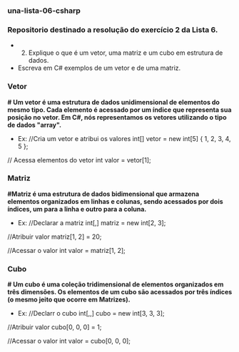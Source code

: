 ### una-lista-06-csharp
### Repositorio destinado a resolução do exercício 2 da Lista 6.
- 2. Explique o que é um vetor, uma matriz e um cubo em estrutura de dados.
- Escreva em C# exemplos de um vetor e de uma matriz.
### Vetor
**# Um vetor é uma estrutura de dados unidimensional de elementos do mesmo tipo. Cada elemento é acessado por um índice que representa sua posição no vetor. Em C#, nós representamos os vetores utilizando o tipo de dados "array".**
- Ex:
  //Cria um vetor e atribui os valores
int[] vetor = new int[5] { 1, 2, 3, 4, 5 };

// Acessa elementos do vetor
int valor = vetor[1];

### Matriz
**#Matriz é uma estrutura de dados bidimensional que armazena elementos organizados em linhas e colunas, sendo acessados por dois índices, um para a linha e outro para a coluna.**
- Ex:
  //Declarar a matriz
int[,] matriz = new int[2, 3];

//Atribuir valor
matriz[1, 2] = 20;

//Acessar o valor
int valor = matriz[1, 2];
### Cubo
**# Um cubo é uma coleção tridimensional de elementos organizados em três dimensões. Os elementos de um cubo são acessados por três índices (o mesmo jeito que ocorre em Matrizes).**
- Ex:
  //Declarr o cubo
int[,,] cubo = new int[3, 3, 3];

//Atribuir valor
cubo[0, 0, 0] = 1;

//Acessar o valor
int valor = cubo[0, 0, 0];
